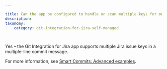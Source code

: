 ```yaml
---

title: Can the app be configured to handle or scan multiple keys for one project? How is this supposed to work?
description:
taxonomy:
    category: git-integration-for-jira-self-managed

---
```



Yes – the Git Integration for Jira app supports multiple Jira issue keys in a multiple-line commit message.

For more information, see [Smart Commits: Advanced examples](/wiki/spaces/GIJDC/pages/1930398446/Advanced+examples).

